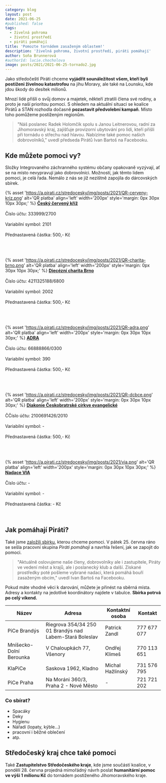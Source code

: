 ```yaml
---
category: blog
layout: post
date: 2021-06-25
#published: false
tags: 
  - živelná pohroma
  - životní prostředí
  - piráti pomáhají
title: 'Pomozte tornádem zasaženým oblastem!'
description: 'živelná pohroma, životní prostředí, piráti pomáhají'
author: Soňa Brunnerová
#authorId: lucie.chocholova
image: posts/2021/2021-06-25-tornado2.jpg
---
```


Jako středočeští Piráti chceme **vyjádřit sounáležitost všem, kteří byli postiženi živelnou katastrofou** na jihu Moravy, ale také na Lounsku, kde jdou škody do desítek milionů.

Mnozí lidé přišli o svůj domov a majetek, někteří ztratili člena své rodiny, a proto je naší prioritou pomoci. S ohledem na aktuální situaci se koalice Pirátů a STAN rozhodla dočasně **pozastavit předvolební kampaň**. Místo toho pomůžeme postiženým regionům. 

> "Náš poslanec Radek Holomčík spolu s Janou Leitnerovou, radní za Jihomoravský kraj, zajišťuje provizorní ubytování pro lidi, kteří přišli při tornádu o střechu nad hlavou. Nabízíme také pomoc našich dobrovolníků," uvedl předseda Pirátů Ivan Bartoš na Facebooku.

## Kde můžete pomoci vy?

Složky Integrovaného záchranného systému občany opakovaně vyzývají, ať se na místo nevypravují jako dobrovolníci. Možností, jak těmto lidem pomoci, je celá řada. Nemálo z nás se již nezištně zapojila do dárcovských sbírek.

{% asset 'https://a.pirati.cz/stredocesky/img/posts/2021/QR-cerveny-kriz.png' alt='QR platba' align='left' width='200px' style='margin: 0px 30px 10px 30px;' %}
[**Český červený kříž**](https://www.cervenykriz.eu/) <br> <br>
Číslo účtu: 333999/2700 <br> <br>
Variabilní symbol: 2101 <br> <br>
Přednastavená částka: 500,- Kč <br> <br> <br> <br>

{% asset 'https://a.pirati.cz/stredocesky/img/posts/2021/QR-charita-brno.png' alt='QR platba' align='left' width='200px' style='margin: 0px 30px 10px 30px;' %}
[**Diecézní charita Brno**](https://dchb.charita.cz/) <br> <br>
Číslo účtu: 4211325188/6800 <br> <br>
Variabilní symbol: 2002 <br> <br>
Přednastavená částka: 500,- Kč <br> <br> <br> <br>

{% asset 'https://a.pirati.cz/stredocesky/img/posts/2021/QR-adra.png' alt='QR platba' align='left' width='200px' style='margin: 0px 30px 10px 30px;' %}
[**ADRA**](https://darek.adra.cz/) <br> <br>
Číslo účtu: 66888866/0300 <br> <br>
Variabilní symbol: 390 <br> <br>
Přednastavená částka: 500,- Kč <br> <br> <br> <br>

{% asset 'https://a.pirati.cz/stredocesky/img/posts/2021/QR-dcbce.png' alt='QR platba' align='left' width='200px' style='margin: 0px 30px 10px 30px;' %}
[**Diakonie Českobratrské církve evangelické**](https://www.diakonie.cz/) <br> <br>
ČČíslo účtu: 2100691426/2010 <br> <br>
Variabilní symbol: - <br> <br>
Přednastavená částka: 500,- Kč <br> <br> <br> <br>

{% asset 'https://a.pirati.cz/stredocesky/img/posts/2021/via.png' alt='QR platba' align='left' width='200px' style='margin: 0px 30px 10px 30px;' %}
[**Nadace VIA**](https://www.darujme.cz/projekt/1204937) <br> <br>
Číslo účtu: - <br> <br>
Variabilní symbol: - <br> <br>
Přednastavená částka: - Kč <br> <br> <br>

## Jak pomáhají Piráti?
Také jsme [založili sbírku](https://dary.pirati.cz/projekty-kampane/pirati-a-starostove-shromazduji-prostredky-na-pomoc-bouri-zasazenym-lidem-na-jizni-morave/), kterou chceme pomoci. V pátek 25. června ráno se sešla pracovní skupina *Piráti pomáhají* a navrhla řešení, jak se zapojit do pomoci.

> "Aktuálně oslovujeme naše členy, dobrovolníky ale i zastupitele, Piráty ve vedení měst a krajů, ale i poslanecký klub a další. Získané prostředky poté pošleme vybrané nadaci, která pomáhá bouří zasaženým obcím," uvedl Ivan Bartoš na Facebooku.

Pokud máte vhodné věci k darování, můžete je přinést na sběrná místa. Adresy a kontakty na jedotlivé koordinátory najdete v tabulce. **Sbírka potrvá po celý víkend.**

| Název                   | Adresa                                                  | Kontaktní osoba  | Kontakt     |
| ----------------------- | ------------------------------------------------------- | ---------------- | ----------- |
| PiCe Brandýs            | Riegrova 354/34 250 01 Brandýs nad Labem-Stará Boleslav | Patrick Zandl    | 777 677 077 |
| Mníšecko-Dolní Berounka | V Chaloupkách 77, Všenory                               | Ondřej Klimeš    | 770 113 651 |
| KlaPiCe                 | Saskova 1962, Kladno                                    | Michal Hažlinský | 731 576 795 |
| PiCe Praha              | Na Moráni 360/3, Praha 2 - Nové Město                   | -                | 721 721 202 |

### Co sbírat?
* Spacáky
* Deky
* Hygienu
* Nářadí (lopaty, kýble...)
* pracovní i běžné oblečení
* atp.

## Středočeský kraj chce také pomoci

Také **Zastupitelstvo Středočeského kraje**, kde jsme součástí koalice, v pondělí 28. června projedná mimořádný návrh poslat **humanitární pomoc ve výši 1 milionu Kč** do tornádem postiženého Jihomoravského kraje.
